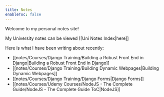 ```yaml
---
title: Notes
enableToc: false
---
```


Welcome to my personal notes site!

My University notes can be viewed [[Uni Notes Index|here]]

Here is what I have been writing about recently:

- [[notes/Courses/Django Training/Building a Robust Front End in Django|Building a Robust Front End in Django]]
- [[notes/Courses/Django Training/Building Dynamic Webpages|Building Dynamic Webpages]]
- [[notes/Courses/Django Training/Django Forms|Django Forms]]
- [[notes/Courses/Udemy Courses/NodeJS - The Complete Guide/NodeJS - The Complete Guide ToC|NodeJS]]
